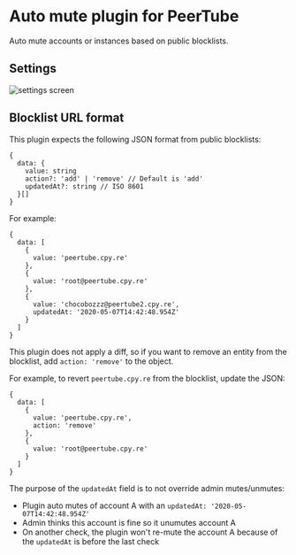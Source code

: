 # Auto mute plugin for PeerTube

Auto mute accounts or instances based on public blocklists.

## Settings

![settings screen](https://lutim.cpy.re/qaFui9N1.png)

## Blocklist URL format

This plugin expects the following JSON format from public blocklists:

```
{
  data: {
    value: string
    action?: 'add' | 'remove' // Default is 'add'
    updatedAt?: string // ISO 8601
  }[]
}
```

For example:

```
{
  data: [
    {
      value: 'peertube.cpy.re'
    },
    {
      value: 'root@peertube.cpy.re'
    },
    {
      value: 'chocobozzz@peertube2.cpy.re',
      updatedAt: '2020-05-07T14:42:48.954Z'
    }
  ]
}
```

This plugin does not apply a diff, so if you want to remove an entity from the blocklist, add `action: 'remove'` to the object.

For example, to revert `peertube.cpy.re` from the blocklist, update the JSON:

```
{
  data: [
    {
      value: 'peertube.cpy.re',
      action: 'remove'
    },
    {
      value: 'root@peertube.cpy.re'
    }
  ]
}
```

The purpose of the `updatedAt` field is to not override admin mutes/unmutes:
 * Plugin auto mutes of account A with an `updatedAt: '2020-05-07T14:42:48.954Z'`
 * Admin thinks this account is fine so it unumutes account A
 * On another check, the plugin won't re-mute the account A because of the `updatedAt` is before the last check
